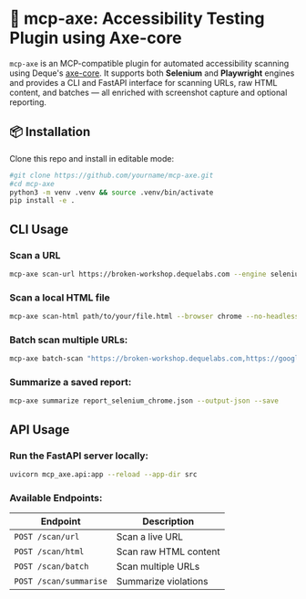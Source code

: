 # 🧪 mcp-axe: Accessibility Testing Plugin using Axe-core

`mcp-axe` is an MCP-compatible plugin for automated accessibility scanning using Deque's [axe-core](https://github.com/dequelabs/axe-core). It supports both **Selenium** and **Playwright** engines and provides a CLI and FastAPI interface for scanning URLs, raw HTML content, and batches — all enriched with screenshot capture and optional reporting.


## 📦 Installation

Clone this repo and install in editable mode:

```bash
#git clone https://github.com/yourname/mcp-axe.git
#cd mcp-axe
python3 -m venv .venv && source .venv/bin/activate
pip install -e .
```
## CLI Usage

### Scan a URL
```bash
mcp-axe scan-url https://broken-workshop.dequelabs.com --engine selenium --no-headless --save --output-json --output-html
```

### Scan a local HTML file
```bash
mcp-axe scan-html path/to/your/file.html --browser chrome --no-headless --save --output-json --output-html
```

### Batch scan multiple URLs:
```bash
mcp-axe batch-scan "https://broken-workshop.dequelabs.com,https://google.com" --engine selenium --browser chrome --headless --save --output-json
```

### Summarize a saved report:
```bash
mcp-axe summarize report_selenium_chrome.json --output-json --save
```

## API Usage

### Run the FastAPI server locally:
```bash
uvicorn mcp_axe.api:app --reload --app-dir src
```

### Available Endpoints:

| Endpoint           | Description             |
|--------------------|--------------------------|
| `POST /scan/url`   | Scan a live URL          |
| `POST /scan/html`  | Scan raw HTML content    |
| `POST /scan/batch` | Scan multiple URLs       |
| `POST /scan/summarise` | Summarize violations |
